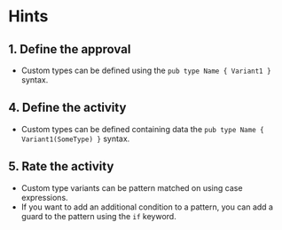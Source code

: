 # Hints

## 1. Define the approval

- Custom types can be defined using the `pub type Name { Variant1 }` syntax.

## 4. Define the activity

- Custom types can be defined containing data the `pub type Name { Variant1(SomeType) }` syntax.

## 5. Rate the activity

- Custom type variants can be pattern matched on using case expressions.
- If you want to add an additional condition to a pattern, you can add a guard to the pattern using the `if` keyword.
